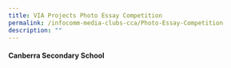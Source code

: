 ```yaml
---
title: VIA Projects Photo Essay Competition
permalink: /infocomm-media-clubs-cca/Photo-Essay-Competition
description: ""
---
```


#### Canberra Secondary School 

